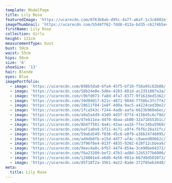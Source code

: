 ```yaml
---
template: ModelPage
title: Lily Rose
featuredImage: 'https://ucarecdn.com/0763b8ab-d95c-4a77-a6af-1c3c8802ef06/'
imageThumbnail: 'https://ucarecdn.com/b5d4ff62-7dd6-413a-bd35-c6174b5ecbd1/'
firstName: Lily Rose
collection: Girls
height: 121cm
measurementType: bust
bust: 59cm
waist: 55cm
hips: 56cm
size: '6'
shoeSize: '13'
hair: Blonde
eyes: Blue
imagePortfolio:
  - image: 'https://ucarecdn.com/898b5da0-6fa4-45f5-bf10-f56a95c82b08/'
  - image: 'https://ucarecdn.com/58b24e0e-5d6e-4203-801d-ac2351807a3a/'
  - image: 'https://ucarecdn.com/c9bfd071-fa8d-4fa7-8377-9f162ded5362/'
  - image: 'https://ucarecdn.com/39d8dd17-621c-4871-984d-f758bc3fc7f4/'
  - image: 'https://ucarecdn.com/28611f84-1e8f-4d9a-9ac5-a4224ced30e2/'
  - image: 'https://ucarecdn.com/1fca543c-f244-4adb-aafa-6623b960e6ec/'
  - image: 'https://ucarecdn.com/a9a5a4d9-43d9-4d3f-97f4-4156d5c6cf9d/'
  - image: 'https://ucarecdn.com/47eb11ea-d4f0-4baa-ab00-32a71b552b1c/'
  - image: 'https://ucarecdn.com/8b4ff581-8a4c-42aa-aa16-ffec34ba5969/'
  - image: 'https://ucarecdn.com/eaf1a0a9-5f11-4c71-a9f4-fbf6c26a31fc/'
  - image: 'https://ucarecdn.com/59a6a549-f836-45c6-a0f9-a36b24746895/'
  - image: 'https://ucarecdn.com/ad4db8fb-e15d-4d77-af4c-c8aeed89662c/'
  - image: 'https://ucarecdn.com/3f96f8e4-013f-4835-9202-628f12cbbea9/'
  - image: 'https://ucarecdn.com/9eec4a8c-bfb7-4474-854a-3ce90be04372/'
  - image: 'https://ucarecdn.com/f6a23209-bef2-47b3-ad8d-12b5377b6900/'
  - image: 'https://ucarecdn.com/124801ed-e6d6-4e56-981a-667d0d5020f3/'
  - image: 'https://ucarecdn.com/d5f18f2a-3561-4e22-8ade-372f05eb3448/'
meta:
  title: Lily Rose
---
```


